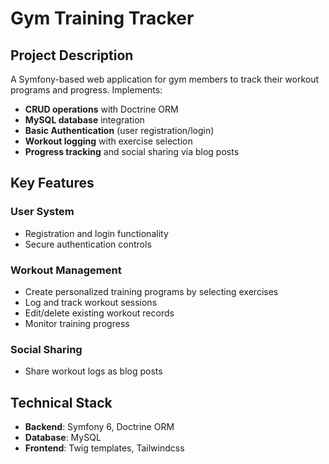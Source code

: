 # Gym Training Tracker

## Project Description

A Symfony-based web application for gym members to track their workout programs and progress. Implements:

- **CRUD operations** with Doctrine ORM
- **MySQL database** integration
- **Basic Authentication** (user registration/login)
- **Workout logging** with exercise selection
- **Progress tracking** and social sharing via blog posts

## Key Features

### User System

- Registration and login functionality
- Secure authentication controls

### Workout Management

- Create personalized training programs by selecting exercises
- Log and track workout sessions
- Edit/delete existing workout records
- Monitor training progress

### Social Sharing

- Share workout logs as blog posts

## Technical Stack

- **Backend**: Symfony 6, Doctrine ORM
- **Database**: MySQL
- **Frontend**: Twig templates, Tailwindcss
